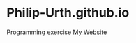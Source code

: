 # Philip-Urth.github.io
Programming exercise
[My Website](https://paul-surf.github.io/Philip-Urth.github.io/)
